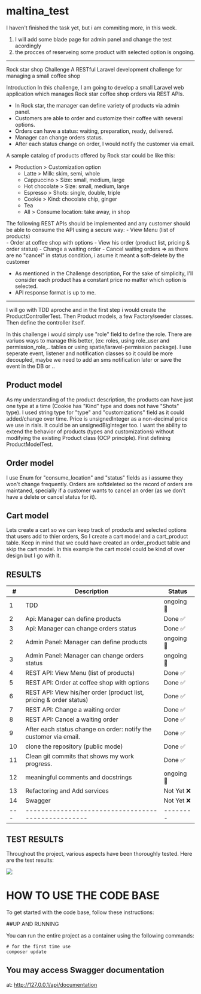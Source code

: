 # maltina_test

I haven't finished the task yet, but i am commiting more, in this week.

1. I will add some blade page for admin panel and change the test acordingly
2. the procces of reserveing some product with selected option is ongoing.
--------------------------------------------------------------------------------

Rock star shop Challenge
A RESTful Laravel development challenge for managing a small coffee shop

Introduction
In this challenge, I am going to develop a small Laravel web application which manages Rock star coffee shop orders via REST APIs.

- In Rock star, the manager can define variety of products via admin panel. 
- Customers are able to order and customize their coffee with several options. 
- Orders can have a status: waiting, preparation, ready, delivered. 
- Manager can change orders status.
- After each status change on order, I would notify the customer via email.

A sample catalog of products offered by Rock star could be like this:
   - Production > Customization option
     - Latte > Milk: skim, semi, whole
     - Cappuccino > Size: small, medium, large
     - Hot chocolate > Size: small, medium, large
     - Espresso > Shots: single, double, triple
     - Cookie > Kind: chocolate chip, ginger
     - Tea
     - All > Consume location: take away, in shop

The following REST APIs should be implemented and any customer should be able to consume the API using a secure way:
    - View Menu (list of products)        
    - Order at coffee shop with options
    - View his order (product list, pricing & order status)
    - Change a waiting order
    - Cancel waiting orders => as there are no "cancel" in status condition, i asume it meant a soft-delete by the customer

* As mentioned in the Challenge description, For the sake of simplicity, I'll consider each product has a constant price no matter which option is selected.
* API response format is up to me.
-------------------------------------------------------------------------------------------------------------------------------------------------------------

I will go with TDD aproche and in the first step i would create the ProductControllerTest. Then Product models, a few Factory/seeder classes. Then define the controller itself.

In this challenge i would simply use "role" field to define the role. There are variuos ways to manage this better, (ex: roles, using role_user and permission_role,.. tables or using spatie/laravel-permission package).
I use seperate event, listener and notification classes so it could be more decoupled, maybe we need to add an sms notification later or save the event in the DB or ..

## Product model
As my understanding of the product description, the products can have just one type at a time (Cookie has "Kind" type and does not have "Shots" type).
I used string type for "type" and "customizations" field as it could added/change over time.
Price is unsignedInteger as a non-decimal price we use in rials. It could be an unsignedBigInteger too.
I want the ability to extend the behavior of products (types and customizations) without modifying the existing Product class (OCP principle). 
First defining ProductModelTest.

## Order model
I use Enum for "consume_location" and "status" fields as i assume they won't change frequently.
Orders are softdeleted so the record of orders are maintaned, specially if a customer wants to cancel an order (as we don't have a delete or cancel status for it).

## Cart model
Lets create a cart so we can keep track of products and selected options that users add to thier orders, So I create a cart model and a cart_product table. Keep in mind that we could have created an order_product table and skip the cart model. In this example the cart model could be kind of over design but I go with it.

## RESULTS
| # 	| Description                                      	| Status 	|
|---	|--------------------------------------------------	|--------	|
| 1 	| TDD                                              	| ongoing 🔲|
| 2 	| Api: Manager can define products                  | Done ✅|
| 3 	| Api: Manager can change orders status             | Done ✅|
| 2 	| Admin Panel: Manager can define products          | ongoing 🔲|
| 3 	| Admin Panel: Manager can change orders status     | ongoing 🔲|
| 4 	| REST API: View Menu (list of products)            | Done ✅|
| 5 	| REST API: Order at coffee shop with options       | Done ✅|
| 6 	| REST API: View his/her order (product list, pricing & order status) | Done ✅|
| 7 	| REST API: Change a waiting order                  | Done ✅|
| 8 	| REST API: Cancel a waiting order                  | Done ✅|
| 9 	| After each status change on order: notify the customer via email.          | Done ✅|
| 10 	| clone the repository (public mode)               	| Done ✅|
| 11 	| Clean git commits that shows my work progress. 	  | Done ✅|
| 12 	| meaningful comments and docstrings                | ongoing 🔲|
| 13 	| Refactoring and Add services                      | Not Yet ❌|
| 14 	| Swagger 	                                        | Not Yet ❌|
|---	|--------------------------------------------------	|--------	|


## TEST RESULTS
Throughout the project, various aspects have been thoroughly tested. Here are the test results:

![](./docs/test-results.png)


# HOW TO USE THE CODE BASE
To get started with the code base, follow these instructions:

##UP AND RUNNING

You can run the entire project as a container using the following commands:

    # for the first time use 
    composer update
    
## You may access Swagger documentation

at: http://127.0.0.1/api/documentation
